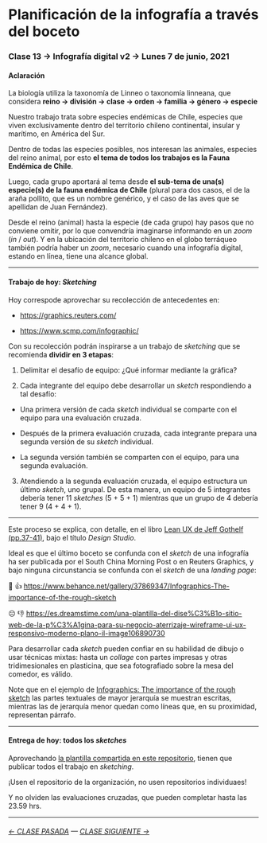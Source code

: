 # Planificación de la infografía a través del boceto

### Clase 13 →  Infografía digital v2 → Lunes 7 de junio, 2021

#### Aclaración

La biología utiliza la taxonomía de Linneo o taxonomía linneana, que considera **reino → división → clase → orden → familia → género → especie**

Nuestro trabajo trata sobre especies endémicas de Chile, especies que viven exclusivamente dentro del territorio chileno continental, insular y marítimo, en América del Sur.

Dentro de todas las especies posibles, nos interesan las animales, especies del reino animal, por esto **el tema de todos los trabajos es la Fauna Endémica de Chile**.

Luego, cada grupo aportará al tema desde **el sub-tema de una(s) especie(s) de la fauna endémica de Chile** (plural para dos casos, el de la araña pollito, que es un nombre genérico, y el caso de las aves que se apellidan de Juan Fernández).

Desde el reino (animal) hasta la especie (de cada grupo) hay pasos que no conviene omitir, por lo que convendría imaginarse informando en un *zoom* (*in* / *out*). Y en la ubicación del territorio chileno en el globo terráqueo también podría haber un *zoom*, necesario cuando una infografía digital, estando en línea, tiene una alcance global.

- - - - - - - 

#### Trabajo de hoy: *Sketching*

Hoy correspode aprovechar su recolección de antecedentes en:

- https://graphics.reuters.com/

- https://www.scmp.com/infographic/

Con su recolección podrán inspirarse a un trabajo de *sketching* que se recomienda **dividir en 3 etapas**: 

1. Delimitar el desafío de equipo: ¿Qué informar mediante la gráfica?

2. Cada integrante del equipo debe desarrollar un *sketch* respondiendo a tal desafío:
 
- Una primera versión de cada *sketch* individual se comparte con el equipo para una evaluación cruzada.

- Después de la primera evaluación cruzada, cada integrante prepara una segunda versión de su *sketch* individual.

- La segunda versión también se comparten con el equipo, para una segunda evaluación.

3. Atendiendo a la segunda evaluación cruzada, el equipo estructura un último *sketch*, uno grupal. De esta manera, un equipo de 5 integrantes debería tener 11 *sketches* (5 + 5 + 1) mientras que un grupo de 4 debería tener 9 (4 + 4 + 1).

- - - - - - - -

Este proceso se explica, con detalle, en el libro [Lean UX de Jeff Gothelf (pp.37-41)](https://drive.google.com/file/d/1sjTOzb0sRthTwPaNZF5wDJ4KkEsgChAc/view?usp=sharing), bajo el título *Design Studio*.

Ideal es que el último boceto se confunda con el *sketch* de una infografía ha ser publicada por el South China Morning Post o en Reuters Graphics, y bajo ninguna circunstancia se confunda con el *sketch* de una *landing page*:

🙂  👍  https://www.behance.net/gallery/37869347/Infographics-The-importance-of-the-rough-sketch

☹️  👎  https://es.dreamstime.com/una-plantilla-del-dise%C3%B1o-sitio-web-de-la-p%C3%A1gina-para-su-negocio-aterrizaje-wireframe-ui-ux-responsivo-moderno-plano-il-image106890730

Para desarrollar cada *sketch* pueden confiar en su habilidad de dibujo o usar técnicas mixtas: hasta un *collage* con partes impresas y otras tridimesionales en plasticina, que sea fotografiado sobre la mesa del comedor, es válido.

Note que en el ejemplo de [Infographics: The importance of the rough sketch](https://www.behance.net/gallery/37869347/Infographics-The-importance-of-the-rough-sketch) las partes textuales de mayor jerarquía se muestran escritas, mientras las de jerarquía menor quedan como líneas que, en su proximidad, representan párrafo.

- - - - - - - -

#### Entrega de hoy: todos los *sketches*

Aprovechando [la plantilla compartida en este repositorio](https://profesorfaco.github.io/dno075-2021-1/clase-13/), tienen que publicar todos el trabajo en *sketching*.

¡Usen el repositorio de la organización, no usen repositorios individuaes!

Y no olviden las evaluaciones cruzadas, que pueden completar hasta las 23.59 hrs.

- - - - - - - - - - - 

###### [← CLASE PASADA](https://github.com/profesorfaco/dno075-2021/tree/main/clase-12) — [CLASE SIGUIENTE →](https://github.com/profesorfaco/dno075-2021/tree/main/clase-14) 
